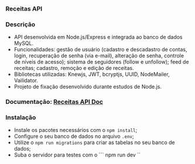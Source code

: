 ### Receitas API

### Descrição

- API desenvolvida em Node.js/Express e integrada ao banco de dados MySQL.
- Funcionalidades: gestão de usuário (cadastro e descadastro de contas, login, recuperação de senha (via e-mail), alteração de senha, controle de níveis de acesso); sistema de seguidores (follow e unfollow); feed de receitas; cadastro, remoção e edição de receitas.
- Bibliotecas utilizadas: Knewjs, JWT, bcryptjs, UUID, NodeMailer, Vailidator.
- Projeto de fixação desenvolvido durante estudos de Node.js.

### Documentação: [Receitas API Doc](https://documenter.getpostman.com/view/18387361/UVktqDwy)

### Instalação

- Instale os pacotes necessários com o ``` npm install ```;
- Configure o seu banco de dados no arquivo ``` .env ```;
- Utilize o ``` npm run migrations ``` para criar as tabelas no seu banco de dados;
- Suba o servidor para testes com o ``` npm run dev ``
